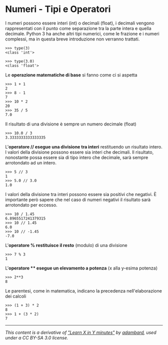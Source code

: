 # Numeri - Tipi e Operatori 

I numeri possono essere interi (int) o decimali (float), i decimali vengono rappresentati con il punto come separazione tra la parte intera e quella decimale.
Python 3 ha anche altri tipi numerici, come le frazione e i numeri complessi, ma in questa breve introduzione non verranno trattati.


    >>> type(3)                                            
    <class 'int'>

    >>> type(3.0)
    <class 'float'>

Le **operazione matematiche di base** si fanno come ci si aspetta

    >>> 1 + 1                                              
    2
    >>> 8 - 1
    7
    >>> 10 * 2
    20
    >>> 35 / 5
    7.0

Il risultato di una divisione è sempre un numero decimale (float)

    >>> 10.0 / 3                                            
    3.3333333333333335

L'**operatore // esegue una divisione tra interi** restituendo un risultato intero. 
I valori della divisione possono essere sia interi che decimali. 
Il risultato, nonostante possa essere sia di tipo intero che decimale, sarà sempre arrotondato ad un intero.

    >>> 5 // 3                                              
    1
    >>> 5.0 // 3.0
    1.0

I valori della divisione tra interi possono essere sia positivi che negativi. È importante però sapere che nel caso di numeri negativi il risultato sarà arrotondato per eccesso.

    >>> 10 / 1.45                                          
    6.8965517241379315
    >>> 10 // 1.45
    6.0
    >>> 10 // -1.45
    -7.0


L'**operatore % restituisce il resto** (modulo) di una divisione

    >>> 7 % 3                                              
    1

L'**operatore ** esegue un elevamento a potenza** (x alla y-esima potenza)

    >>> 2**3                                               
    8

Le parentesi, come in matematica, indicano la precedenza nell'elaborazione dei calcoli


    >>> (1 + 3) * 2                                        
    8
    >>> 1 + (3 * 2)
    7



---

_This content is a derivative of ["Learn X in Y minutes"](https://github.com/adambard/learnxinyminutes-docs) by [adambard](https://github.com/adambard), used under a CC BY-SA 3.0 license._
